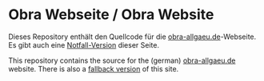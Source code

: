 # Obra Webseite / Obra Website

Dieses Repository enthält den Quellcode für die [obra-allgaeu.de](https://obra-allgaeu.de)-Webseite. Es gibt auch eine [Notfall-Version](https://janorico.github.io/obra-website)
dieser Seite.

This repository contains the source for the (german) [obra-allgaeu.de](https://obra-allgaeu.de) website. There is also a [fallback version](https://janorico.github.io/obra-website)
of this site.

